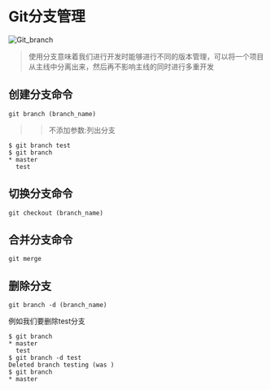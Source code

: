 # Git分支管理

![Git_branch](D:/code/../../../images/Git/git-brance.png)

> 使用分支意味着我们进行开发时能够进行不同的版本管理，可以将一个项目从主线中分离出来，然后再不影响主线的同时进行多重开发

>
## 创建分支命令

    git branch (branch_name)

>> 不添加参数:列出分支

    $ git branch test
    $ git branch
    * master
      test

## 切换分支命令

    git checkout (branch_name)


## 合并分支命令

    git merge

## 删除分支

    git branch -d (branch_name)

例如我们要删除test分支

    $ git branch
    * master
      test
    $ git branch -d test
    Deleted branch testing (was )
    $ git branch
    * master